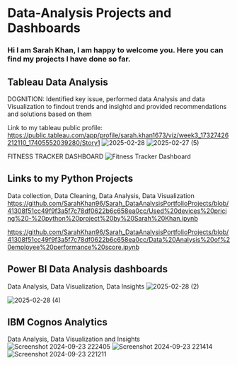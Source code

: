 # Data-Analysis Projects and Dashboards
### Hi I am Sarah Khan, I am happy to welcome you. Here you can find my projects I have done so far.

## Tableau Data Analysis

DOGNITION: Identified key issue, performed data Analysis and data Visualization to findout trends and insightd and provided recommendations and solutions based on them

Link to my tableau public profile: https://public.tableau.com/app/profile/sarah.khan1673/viz/week3_17327426212110_17405552039280/Story1
![2025-02-28](https://github.com/user-attachments/assets/1175b01c-e4e0-4c58-9951-fc3cdb6253e8)
![2025-02-27 (5)](https://github.com/user-attachments/assets/2687a643-6c4c-40bb-8a5f-76b33c43b65b)

FITNESS TRACKER DASHBOARD
![Fitness Tracker Dashboard](https://github.com/user-attachments/assets/5bc34e6b-b6d1-46e9-abe6-512a12638e9d)


## Links to my Python Projects

Data collection, Data Cleaning, Data Analysis, Data Visualization
https://github.com/SarahKhan96/Sarah_DataAnalysisPortfolioProjects/blob/41308f51cc49f9f3a5f7c78df0622b6c658ea0cc/Used%20devices%20pricing%20-%20python%20project%20by%20Sarah%20Khan.ipynb

https://github.com/SarahKhan96/Sarah_DataAnalysisPortfolioProjects/blob/41308f51cc49f9f3a5f7c78df0622b6c658ea0cc/Data%20Analysis%20of%20employee%20performance%20score.ipynb

## Power BI Data Analysis dashboards
Data Analysis, Data Visualization, Data Insights
![2025-02-28 (2)](https://github.com/user-attachments/assets/d7aac76b-0135-4218-a433-70bfac9053b8)

![2025-02-28 (4)](https://github.com/user-attachments/assets/507ad59f-d060-4dbe-85e7-e71ea594a063)

## IBM Cognos Analytics

Data Analysis, Data Visualization and Insights
![Screenshot 2024-09-23 222405](https://github.com/user-attachments/assets/6d60d390-4333-4cf0-a645-a627ac7c53d9)
![Screenshot 2024-09-23 221414](https://github.com/user-attachments/assets/4c895a20-2bb9-483b-98e9-9d5136da56ed)
![Screenshot 2024-09-23 221211](https://github.com/user-attachments/assets/4924cbd2-2433-49df-8cc1-af857ec20035)







